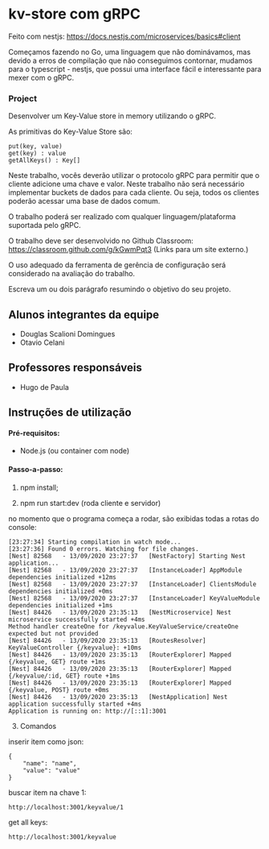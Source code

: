 # kv-store com gRPC

Feito com nestjs: https://docs.nestjs.com/microservices/basics#client

Começamos fazendo no Go, uma linguagem que não dominávamos, mas devido a erros de compilação que não conseguimos contornar, mudamos para o typescript - nestjs, que possui uma interface fácil e interessante para mexer com o gRPC.

### Project

Desenvolver um Key-Value store in memory utilizando o gRPC.

As primitivas do Key-Value Store são:

    put(key, value)
    get(key) : value
    getAllKeys() : Key[]

Neste trabalho, vocês deverão utilizar o protocolo gRPC para permitir que o cliente adicione uma chave e valor. Neste trabalho não será necessário implementar buckets de dados para cada cliente. Ou seja, todos os clientes poderão acessar uma base de dados comum.

O trabalho poderá ser realizado com qualquer linguagem/plataforma suportada pelo gRPC.

O trabalho deve ser desenvolvido no Github Classroom: https://classroom.github.com/g/kGwmPqt3 (Links para um site externo.)

O uso adequado da ferramenta de gerência de configuração será considerado na avaliação do trabalho.

Escreva um ou dois parágrafo resumindo o objetivo do seu projeto.

## Alunos integrantes da equipe

- Douglas Scalioni Domingues
- Otavio Celani

## Professores responsáveis

- Hugo de Paula

## Instruções de utilização

#### Pré-requisitos: 

- Node.js (ou container com node)

#### Passo-a-passo:

1. npm install;

2. npm run start:dev (roda cliente e servidor)
    
no momento que o programa começa a rodar, são exibidas todas a rotas do console:
    
    [23:27:34] Starting compilation in watch mode...
    [23:27:36] Found 0 errors. Watching for file changes.
    [Nest] 82568   - 13/09/2020 23:27:37   [NestFactory] Starting Nest application...
    [Nest] 82568   - 13/09/2020 23:27:37   [InstanceLoader] AppModule dependencies initialized +12ms
    [Nest] 82568   - 13/09/2020 23:27:37   [InstanceLoader] ClientsModule dependencies initialized +0ms
    [Nest] 82568   - 13/09/2020 23:27:37   [InstanceLoader] KeyValueModule dependencies initialized +1ms
    [Nest] 84426   - 13/09/2020 23:35:13   [NestMicroservice] Nest microservice successfully started +4ms
    Method handler createOne for /keyvalue.KeyValueService/createOne expected but not provided
    [Nest] 84426   - 13/09/2020 23:35:13   [RoutesResolver] KeyValueController {/keyvalue}: +10ms
    [Nest] 84426   - 13/09/2020 23:35:13   [RouterExplorer] Mapped {/keyvalue, GET} route +1ms
    [Nest] 84426   - 13/09/2020 23:35:13   [RouterExplorer] Mapped {/keyvalue/:id, GET} route +1ms
    [Nest] 84426   - 13/09/2020 23:35:13   [RouterExplorer] Mapped {/keyvalue, POST} route +0ms
    [Nest] 84426   - 13/09/2020 23:35:13   [NestApplication] Nest application successfully started +4ms
    Application is running on: http://[::1]:3001  
    
3. Comandos

inserir item como json:

    {
        "name": "name",
        "value": "value"
    }

buscar item na chave 1:
    
    http://localhost:3001/keyvalue/1

get all keys:

    http://localhost:3001/keyvalue

